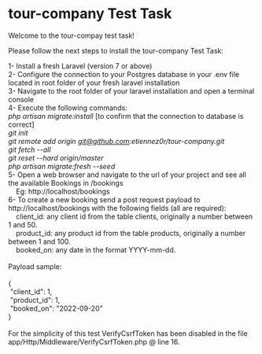 # tour-company Test Task
Welcome to the tour-compay test task!

Please follow the next steps to install the tour-company Test Task:<br>

1- Install a fresh Laravel (version 7 or above)<br>
2- Configure the connection to your Postgres database in your .env file located in root folder of your fresh laravel installation<br>
3- Navigate to the root folder of your laravel installation and open a terminal console<br>
4- Execute the following commands:<br>
*php artisan migrate:install* [to confirm that the connection to database is correct]<br>
*git init*<br>
*git remote add origin git@github.com:etiennez0r/tour-company.git*<br>
*git fetch --all*<br>
*git reset --hard origin/master*<br>
*php artisan migrate:fresh --seed*<br>
5- Open a web browser and navigate to the url of your project and see all the available Bookings in /bookings<br>
&nbsp;&nbsp;&nbsp;&nbsp;Eg: http://localhost/bookings<br>
6- To create a new booking send a post request payload to http://localhost/bookings with the following fields (all are required):<br>
&nbsp;&nbsp;&nbsp;&nbsp;client_id: any client id from the table clients, originally a number between 1 and 50.<br>
&nbsp;&nbsp;&nbsp;&nbsp;product_id: any product id from the table products, originally a number between 1 and 100.<br>
&nbsp;&nbsp;&nbsp;&nbsp;booked_on: any date in the format YYYY-mm-dd.<br>
<br>
Payload sample:<br>
<br>
{<br>
&nbsp;"client_id": 1,<br>
&nbsp;"product_id": 1,<br>
&nbsp;"booked_on": "2022-09-20"<br>
}<br>
<br>
For the simplicity of this test VerifyCsrfToken has been disabled in the file app/Http/Middleware/VerifyCsrfToken.php @ line 16.
